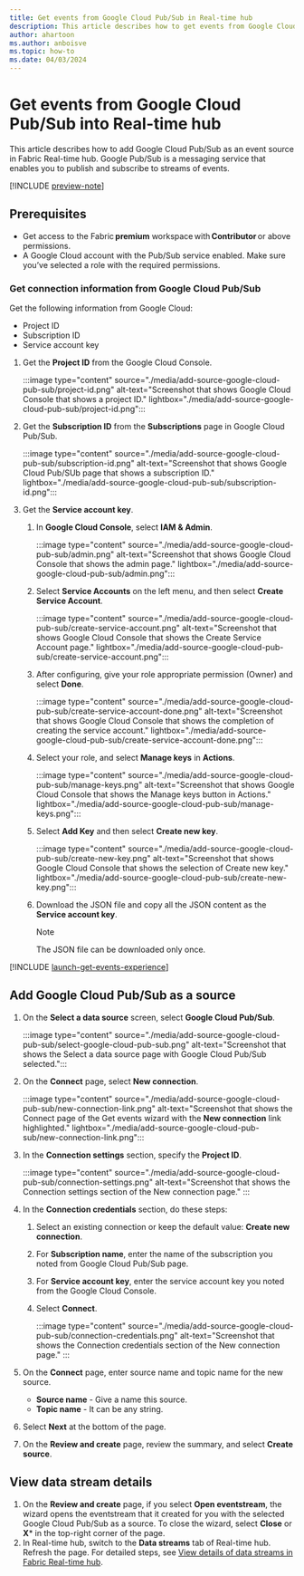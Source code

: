 ```yaml
---
title: Get events from Google Cloud Pub/Sub in Real-time hub
description: This article describes how to get events from Google Cloud Pub/Sub as an event source in Fabric Real-time hub. 
author: ahartoon
ms.author: anboisve
ms.topic: how-to
ms.date: 04/03/2024
---
```


# Get events from Google Cloud Pub/Sub into Real-time hub
This article describes how to add Google Cloud Pub/Sub as an event source in Fabric Real-time hub. Google Pub/Sub is a messaging service that enables you to publish and subscribe to streams of events. 

[!INCLUDE [preview-note](./includes/preview-note.md)]

## Prerequisites 

- Get access to the Fabric **premium** workspace with **Contributor** or above permissions. 
- A Google Cloud account with the Pub/Sub service enabled. Make sure you’ve selected a role with the required permissions. 

### Get connection information from Google Cloud Pub/Sub
Get the following information from Google Cloud:

- Project ID
- Subscription ID
- Service account key

1. Get the **Project ID** from the Google Cloud Console. 

    :::image type="content" source="./media/add-source-google-cloud-pub-sub/project-id.png" alt-text="Screenshot that shows Google Cloud Console that shows a project ID." lightbox="./media/add-source-google-cloud-pub-sub/project-id.png":::
1. Get the **Subscription ID** from the **Subscriptions** page in Google Cloud Pub/Sub.

    :::image type="content" source="./media/add-source-google-cloud-pub-sub/subscription-id.png" alt-text="Screenshot that shows Google Cloud Pub/SUb page that shows a subscription ID." lightbox="./media/add-source-google-cloud-pub-sub/subscription-id.png":::
1. Get the **Service account key**. 
    1. In **Google Cloud Console**, select **IAM & Admin**. 
    
        :::image type="content" source="./media/add-source-google-cloud-pub-sub/admin.png" alt-text="Screenshot that shows  Google Cloud Console that shows the admin page." lightbox="./media/add-source-google-cloud-pub-sub/admin.png":::        
    1. Select **Service Accounts** on the left menu, and then select **Create Service Account**. 

        :::image type="content" source="./media/add-source-google-cloud-pub-sub/create-service-account.png" alt-text="Screenshot that shows Google Cloud Console that shows the Create Service Account page." lightbox="./media/add-source-google-cloud-pub-sub/create-service-account.png":::        
    1. After configuring, give your role appropriate permission (Owner) and select **Done**. 

        :::image type="content" source="./media/add-source-google-cloud-pub-sub/create-service-account-done.png" alt-text="Screenshot that shows Google Cloud Console that shows the completion of creating the service account." lightbox="./media/add-source-google-cloud-pub-sub/create-service-account-done.png":::        
    1. Select your role, and select **Manage keys** in **Actions**.

        :::image type="content" source="./media/add-source-google-cloud-pub-sub/manage-keys.png" alt-text="Screenshot that shows Google Cloud Console that shows the Manage keys button in Actions." lightbox="./media/add-source-google-cloud-pub-sub/manage-keys.png":::        
    1. Select **Add Key** and then select **Create new key**. 

        :::image type="content" source="./media/add-source-google-cloud-pub-sub/create-new-key.png" alt-text="Screenshot that shows Google Cloud Console that shows the selection of Create new key." lightbox="./media/add-source-google-cloud-pub-sub/create-new-key.png":::        
    1. Download the JSON file and copy all the JSON content as the **Service account key**. 
    
        > [!NOTE]
        The JSON file can be downloaded only once. 


[!INCLUDE [launch-get-events-experience](./includes/launch-get-events-experience.md)]

## Add Google Cloud Pub/Sub as a source

1. On the **Select a data source** screen, select **Google Cloud Pub/Sub**.

    :::image type="content" source="./media/add-source-google-cloud-pub-sub/select-google-cloud-pub-sub.png" alt-text="Screenshot that shows the Select a data source page with Google Cloud Pub/Sub selected.":::
1. On the **Connect** page, select **New connection**.

    :::image type="content" source="./media/add-source-google-cloud-pub-sub/new-connection-link.png" alt-text="Screenshot that shows the Connect page of the Get events wizard with the **New connection** link highlighted." lightbox="./media/add-source-google-cloud-pub-sub/new-connection-link.png"::: 
1. In the **Connection settings** section, specify the **Project ID**. 

    :::image type="content" source="./media/add-source-google-cloud-pub-sub/connection-settings.png" alt-text="Screenshot that shows the Connection settings section of the New connection page." ::: 
1. In the **Connection credentials** section, do these steps:
    1. Select an existing connection or keep the default value: **Create new connection**. 
    1. For **Subscription name**, enter the name of the subscription you noted from Google Cloud Pub/Sub page. 
    1. For **Service account key**, enter the service account key you noted from the Google Cloud Console. 
    1. Select **Connect**.
    
        :::image type="content" source="./media/add-source-google-cloud-pub-sub/connection-credentials.png" alt-text="Screenshot that shows the Connection credentials section of the New connection page." ::: 
1. On the **Connect** page, enter source name and topic name for the new source.
    - **Source name** - Give a name this source.
    - **Topic name** - It can be any string.
1. Select **Next** at the bottom of the page.
1. On the **Review and create** page, review the summary, and select **Create source**. 


## View data stream details

1. On the **Review and create** page, if you select **Open eventstream**, the wizard opens the eventstream that it created for you with the selected Google Cloud Pub/Sub as a source. To close the wizard, select **Close** or **X*** in the top-right corner of the page.
1. In Real-time hub, switch to the **Data streams** tab of Real-time hub. Refresh the page. For detailed steps, see [View details of data streams in Fabric Real-time hub](view-data-stream-details.md).